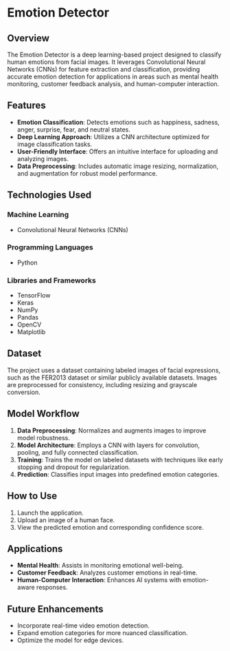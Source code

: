 # Emotion Detector

## Overview
The Emotion Detector is a deep learning-based project designed to classify human emotions from facial images. It leverages Convolutional Neural Networks (CNNs) for feature extraction and classification, providing accurate emotion detection for applications in areas such as mental health monitoring, customer feedback analysis, and human-computer interaction.

## Features
- **Emotion Classification**: Detects emotions such as happiness, sadness, anger, surprise, fear, and neutral states.
- **Deep Learning Approach**: Utilizes a CNN architecture optimized for image classification tasks.
- **User-Friendly Interface**: Offers an intuitive interface for uploading and analyzing images.
- **Data Preprocessing**: Includes automatic image resizing, normalization, and augmentation for robust model performance.

## Technologies Used
### Machine Learning
- Convolutional Neural Networks (CNNs)

### Programming Languages
- Python

### Libraries and Frameworks
- TensorFlow
- Keras
- NumPy
- Pandas
- OpenCV
- Matplotlib

## Dataset
The project uses a dataset containing labeled images of facial expressions, such as the FER2013 dataset or similar publicly available datasets. Images are preprocessed for consistency, including resizing and grayscale conversion.

## Model Workflow
1. **Data Preprocessing**: Normalizes and augments images to improve model robustness.
2. **Model Architecture**: Employs a CNN with layers for convolution, pooling, and fully connected classification.
3. **Training**: Trains the model on labeled datasets with techniques like early stopping and dropout for regularization.
4. **Prediction**: Classifies input images into predefined emotion categories.

## How to Use
1. Launch the application.
2. Upload an image of a human face.
3. View the predicted emotion and corresponding confidence score.

## Applications
- **Mental Health**: Assists in monitoring emotional well-being.
- **Customer Feedback**: Analyzes customer emotions in real-time.
- **Human-Computer Interaction**: Enhances AI systems with emotion-aware responses.

## Future Enhancements
- Incorporate real-time video emotion detection.
- Expand emotion categories for more nuanced classification.
- Optimize the model for edge devices.

